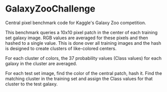 GalaxyZooChallenge
==================

Central pixel benchmark code for Kaggle's Galaxy Zoo competition.

This benchmark queries a 10x10 pixel patch in the center of each training set galaxy image. RGB values are averaged for these pixels and then hashed to a single value. This is done over all training images and the hash is designed to create clusters of like-colored centers.

For each cluster of colors, the 37 probability values (Class values) for each galaxy in the cluster are averaged.

For each test set image, find the color of the central patch, hash it. Find the matching cluster in the training set and assign the Class values for that cluster to the test galaxy.
